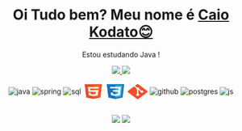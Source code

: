 <div>
  
  <h1 align="center">
    Oi Tudo bem? Meu nome é
    <a href="https://www.linkedin.com/in/caio-kodato-2302a1217/">Caio Kodato😊 </a>
  </h1>
  
  <p align="center">
    Estou estudando Java !
  </p>
   
</div>

<div align="center">
  <a href="https://github.com/CaioVKodato">
    <img height="150em"  src="https://github-readme-streak-stats.herokuapp.com/?user=CaioVKodato&theme=dark&hide_border=true"/>    
    <img height="150em"  src="https://github-readme-stats.vercel.app/api/top-langs/?username=CaioVKodato&theme=dark&show_icons=true&hide_border=true&layout=compact"/>
  </a>
</div>

<div align="center" valign="top"><br>
  <img align ="center" alt= "java" height="30" width="40" src="https://cdn.jsdelivr.net/gh/devicons/devicon/icons/java/java-original.svg">  
  <img align ="center" alt= "spring" height="30" width="40" src="https://cdn.jsdelivr.net/gh/devicons/devicon/icons/spring/spring-original.svg">   
    <img align ="center" alt= "sql" height="30" width="40" src="https://cdn.jsdelivr.net/gh/devicons/devicon/icons/mysql/mysql-original-wordmark.svg"> 
  <img align="center" alt="HTML" height="30" width="40" src="https://raw.githubusercontent.com/devicons/devicon/master/icons/html5/html5-original.svg">
  <img align="center" alt="CSS" height="30" width="40" src="https://raw.githubusercontent.com/devicons/devicon/master/icons/css3/css3-original.svg">
  <img align="center" alt="git" height="30" width="40" src="https://raw.githubusercontent.com/devicons/devicon/master/icons/git/git-original.svg">
  <img align ="center" alt= "github" height="30" width="40" src="https://cdn.jsdelivr.net/gh/devicons/devicon/icons/github/github-original.svg">  
  <img align ="center" alt= "postgres" height="30" width="40" src="https://upload.wikimedia.org/wikipedia/commons/2/29/Postgresql_elephant.svg"> 
<img align ="center" alt= "js" height="30" width="40" src="https://cdn.worldvectorlogo.com/logos/logo-javascript.svg"> 
</div><br>

<div align="center">

  <a href="https://www.linkedin.com/in/caio-kodato-2302a1217/" target="_blank"><img src="https://img.shields.io/badge/-LinkedIn-%230077B5?style=for-the-badge&logo=linkedin&logoColor=white" target="_blank"></a> 
  <a href="mailto:caiovictorkodatot@gmail.com"><img src="https://img.shields.io/badge/-Gmail-%23333?style=for-the-badge&logo=gmail&logoColor=white" target="_blank"></a>
</div>

